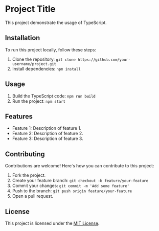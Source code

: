 # Project Title

This project demonstrate the usage of TypeScript.

## Installation

To run this project locally, follow these steps:

1. Clone the repository: `git clone https://github.com/your-username/project.git`
2. Install dependencies: `npm install`

## Usage

1. Build the TypeScript code: `npm run build`
2. Run the project: `npm start`

## Features

- Feature 1: Description of feature 1.
- Feature 2: Description of feature 2.
- Feature 3: Description of feature 3.

## Contributing

Contributions are welcome! Here's how you can contribute to this project:

1. Fork the project.
2. Create your feature branch: `git checkout -b feature/your-feature`
3. Commit your changes: `git commit -m 'Add some feature'`
4. Push to the branch: `git push origin feature/your-feature`
5. Open a pull request.

## License

This project is licensed under the [MIT License](LICENSE).
